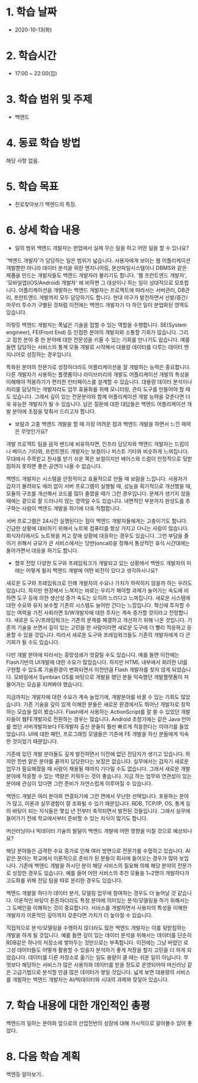 # 1. 학습 날짜

* 2020-10-13(화)

# 2. 학습시간

* 17:00 ~ 22:00(집)

# 3. 학습 범위 및 주제

* 백엔드
    
# 4. 동료 학습 방법

해당 사항 없음.

# 5. 학습 목표
 *  진로찾아보기 백엔드의 특징. 

# 6. 상세 학습 내용
* 일의 범위
백엔드 개발자는 현업에서 실제 무슨 일을 하고 어떤 일을 할 수 있나요?

'백엔드 개발자'가 담당하는 일은 범위가 넓습니다. 사용자에게 보이는 웹 어플리케이션 개발뿐만 아니라 데이터 분석을 위한 엔지니어링, 분산파일시스템이나 DBMS와 같은 제품을 만드는 개발자들도 백엔드 개발자라 불리기도 합니다. '웹 프런트엔드 개발자', '모바일앱(iOS/Android) 개발자' 에 비하면 그 대상이나 하는 일이 상대적으로 모호합니다. 어플리케이션을 개발하는 백엔드 개발자는 프로젝트에 따라서는 서버관리, DB관리, 프런트엔드 개발까지 모두 담당하기도 합니다. 현대 야구가 발전하면서 선발/중간/마무리 투수가 구별된 것처럼 이전에는 백엔드 개발자가 다 하던 일이 분업화된 영역도 있습니다.

이렇듯 백엔드 개발자는 폭넓은 기술을 접할 수 있는 역할을 수행합니다. SE(System engineer), FE(Front End) 등 인접한 분야의 개발자와 소통할 기회가 많습니다. 그리고 접한 분야 중 한 분야에 대한 전문성을 키울 수 있는 기회를 만나기도 쉽습니다. 예를 들면 담당하는 서비스의 통계 모듈 개발로 시작해서 대용량 데이터를 다루는 데이터 엔지니어로 성장하는 경우입니다.

특화된 분야의 전문가로 성장하더라도 어플리케이션을 잘 개발하는 능력은 중요합니다. 다른 개발자가 사용하는 플랫폼이나 라이브러리의 개발도 어플리케이션 개발의 특성을 이해해야 적용하기가 편리한 인터페이스를 설계할 수 있습니다. 대용량 데이터 분석이나 처리를 담당하는 개발자라도 업무 효율화를 위해 모니터링, 관리 도구를 만들어야 할 때도 있습니다. 그래서 깊이 있는 전문분야와 함께 어플리케이션 개발 능력을 갖춘다면 더욱 유능한 개발자가 될 수 있습니다. 남은 질문에 대한 대답들은 백엔드 어플리케이션 개발 분야에 초점을 맞춰서 드리고자 합니다.


* 보람과 고충
백엔드 개발을 할 때 가장 어려운 점과 백엔드 개발을 하면서 느낀 매력은 무엇인가요?

개발 프로젝트 팀을 음악 밴드에 비유하자면, 인프라 담당자와 백엔드 개발자는 드럼이나 베이스 기타와, 프런트엔드 개발자는 보컬이나 퍼스트 기타와 비슷하게 느껴집니다. 무대에서 주목받고 찬사를 받기 쉬운 쪽은 보컬이지만 베이스와 드럼이 안정적으로 뒷받침하지 못하면 좋은 공연이 나올 수 없습니다.

백엔드 개발자는 시스템을 안정적이고 효율적으로 만들 때 보람을 느낍니다. 사용자가 갑자기 몰려와도 에러 없이 서버 프로그램이 실행될 때, 성능을 획기적으로 개선했을 때, 모듈의 구조를 개선해서 코드를 많이 줄였을 때가 그런 경우입니다. 문제가 생기지 않을 때에는 겉으로 잘 드러나지 않는 영역일 수도 있습니다. 내면적인 부분까지 완성도를 추구하는 사람이 백엔드 개발을 하기에 더욱 적합합니다.

서버 프로그램은 24시간 실행된다는 점이 백엔드 개발자들에게는 고충이기도 합니다. 긴급한 상황에 대비하기 위해서 노트북 컴퓨터를 항상 가지고 다니는 사람이 많습니다. 회식자리에서도 노트북을 켜고 장애 상황에 대응하는 경우도 있습니다. 그런 부담을 줄이기 위해서 규모가 큰 서비스에서는 당번(oncall)을 정해서 통상적인 휴식 시간대에는 돌아가면서 대응을 하기도 합니다.

* 향후 전망
  다양한 도구와 프레임워크가 개발되고 있는 상황에서 백엔드 개발자의 미래는 어떻게 될지 백엔드 개발에 어떤 비전이 있다고 생각하시나요?

새로운 도구와 프레임워크로 인해 개발자의 수요나 가치가 하락하지 않을까 하는 우려도 있습니다. 하지만 현장에서 느껴지는 바로는 우리가 해야할 과제가 늘어가는 속도에 비하면 도구 등에 의한 생산성 증가 속도는 오히려 느리다고 느껴집니다. 새로운 시스템에 대한 수요와 유지 보수할 기존의 시스템도 늘어만 간다는 느낌입니다. 혁신에 투자할 수 있는 여력을 가진 사회라면 S/W개발자에 대한 투자는 계속 증가할 것이라고 전망합니다. 새로운 도구/프레임워크는 기존의 문제를 해결하고 개선하기 위해 나온 것입니다. 기존의 기술을 쓰면서 깊이 있는 고민을 한 사람이라면 새로운 도구에 더 빨리 적응하고 응용할 수 있을 것입니다. 따라서 새로운 도구와 프레임워크들도 기존의 개발자에게 더 큰 기회가 될 수도 있습니다.

다만 개발 분야에 따라서는 흥망성쇄가 엇갈릴 수도 있습니다. 예를 들면 이전에는 Flash기반의 UI개발에 대한 수요가 많았습니다. 하지만 HTML 내부에서 화려한 UI를 구현할 수 있도록 기술환경이 변화되면서 이전만큼 Flash 개발자를 찾지 않게 되었습니다. 모바일에서 Symbian OS를 바탕으로 개발을 했던 분들 익숙했던 개발플랫폼이 저물어가는 모습을 지켜봐야 했습니다.

지금까지는 개발자에 대한 수요가 계속 늘었기에, 개발분야를 바꿀 수 있는 기회도 많았습니다. 기존 기술을 깊이 있게 이해한 분들은 새로운 환경에서도 뛰어난 개발자로 정착하는 모습을 많이 봤습니다. Flash에서 사용하는 ActionScript를 잘 쓸 수 있었던 개발자들이 웹FE개발자로 전환하는 경우는 많습니다. Android 초창기에는 같은 Java 언어를 썼던 서버개발자보다 FE개발자 출신 분들이 훨씬 빠르게 적응한다는 이야기를 들었었습니다. UI에 대한 패턴, 프로그래밍 모델들은 기존에 FE 개발을 하신 분들에게 익숙한 것이었기 때문입니다.

기존에 있던 개발 분야들도 깊게 발전하면서 이전에 없던 전담자가 생기고 있습니다. 하지만 한번 맡은 분야를 끝까지 담당한다는 보장은 없습니다. 실무에서는 갑자기 새로운 업무가 필요해졌을 때 사람이 채용될 때까지 기다릴 수도 없습니다. 그래서 새로운 개발분야에 적응할 수 있는 역량은 키워두는 것이 좋습니다. 지금 하는 업무와 연관성이 있는 분야에 관심이 있다면 그런 준비가 자연스럽게 이루어질 수 있습니다.

백엔드 개발은 여러 분야와 연결되기에 그런 면에서 무난한 선택입니다. 포용하는 분야가 많고, 이론과 실무경험이 잘 조화될 수 있기 때문입니다. RDB, TCP/IP, OS, 통계 등의 바탕이 되는 지식들은 몇십 년 전부터 축적되면서 발전된 것들입니다. 그래서 실무에 들어가기 전에 학교에서부터 준비할 수 있는 지식이 많기도 합니다.

머신러닝이나 빅데이터 기술의 발달이 백엔드 개발에 어떤 영향을 미칠 것으로 예상되나요?

해당 분야들은 급격한 수요 증가로 인해 여러 방면으로 전문가를 수혈하고 있습니다. AI같은 분야는 학교에서 이론적으로 준비가 된 분들이 회사에 들어오는 경우가 많아 보입니다. 기존에 백엔드 개발을 하시던 분이 해당 서비스의 필요해 의해 해당 분야의 전문가로 성장한 경우도 있습니다. 예를 들어 어떤 서비스의 추천 모듈을 1~2명이 개발하다가 고도화를 위해 전담 팀을 따로 분리한 경우도 있습니다.

백엔드 개발을 하다가 데이터 분석, 모델링 업무에 참여하는 경우도 더 늘어날 것 같습니다. 이론적인 바탕이 튼튼하더라도 특정 분야에 의미있는 분석/모델링을 하기 위해서는 그 도메인을 이해하는 것이 중요합니다. 서비스를 개발하면서 사용자의 특성을 이해한 개발자가 이론적인 깊이까지 갖춘다면 가치가 더 높아질 수 있습니다.

직접적으로 분석/모델링을 수행하지 않더라도 많은 백엔드 개발자는 이를 뒷받침하는 개발을 하게 될 것입니다. 예를 들면 깊이 있는 데이터 분석을 위해서는 데이터를 단순히 RDB같은 하나의 저장소에 쌓아두는 것만으로는 부족합니다. 이전에는 그냥 버렸던 로그성 데이터들도 어떻게 활용할 수 있을지 분석하기 좋게 저장을 할지 고민을 더 하게 되었습니다. 데이터를 다른 저장소로 옮기는 일도 용량이 클 때는 쉬운 일이 아닙니다. 무엇보다 해당하는 서비스가 많은 사용자와 데이터를 받을 정도로 운영되어야 머신러닝 같은 고급기법으로 분석할 만큼 많은 데이터가 쌓일 것입니다. 넓게 보면 대용량의 서비스를 개발하는 백엔드 개발자는 AI/빅데이터와 시대의 과제와 맞닿아 있습니다.

# 7. 학습 내용에 대한 개인적인 총평
 백엔드의 일하는 분야와 앞으로의 산업전반의 성장에 대해 가시적으로 알아볼수 있어 좋았다. 

# 8. 다음 학습 계획
백엔등 알아보기..